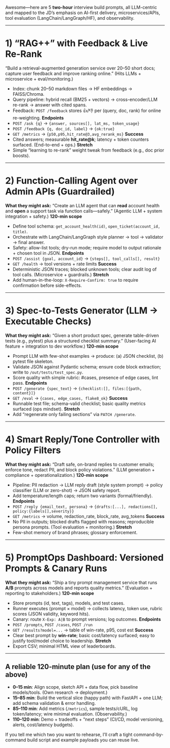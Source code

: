 Awesome—here are 5 **two-hour** interview build prompts, all LLM-centric and mapped to the JD’s emphasis on AI-first delivery, microservices/APIs, tool evaluation (LangChain/LangGraph/HF), and observability.

---

# 1) “RAG++” with Feedback & Live Re-Rank

“Build a retrieval-augmented generation service over 20–50 short docs; capture user feedback and improve ranking online.” (Hits LLMs + microservice + eval/monitoring.)

* Index: chunk 20–50 markdown files → HF embeddings → FAISS/Chroma.
* Query pipeline: hybrid recall (BM25 + vectors) → cross-encoder/LLM re-rank → answer with cited spans.
* Feedback: `POST /feedback` stores 👍/👎 per (query, doc, rank) for online re-weighting.
  **Endpoints**
* `POST /ask {q}` → `{answer, sources[], lat_ms, token_usage}`
* `POST /feedback {q, doc_id, label}` → `{ok:true}`
* `GET /metrics` → `{p50,p95,hit_rate@3,avg_rerank_ms}`
  **Success**
* Cited answers; measurable **hit\_rate\@k**; latency + token counters surfaced. (End-to-end + ops.)
  **Stretch**
* Simple “learning to re-rank” weight tweak from feedback (e.g., doc prior boosts).

---

# 2) Function-Calling Agent over Admin APIs (Guardrailed)

**What they might ask:** “Create an LLM agent that can **read** account health and **open** a support task via function calls—safely.” (Agentic LLM + system integration + safety.)
**120-min scope**

* Define tool schema: `get_account_health(id)`, `open_ticket(account_id, title)`.
* Orchestrate with LangChain/LangGraph style planner → tool → validator → final answer.
* Safety: allow-list tools; dry-run mode; require model to output rationale + chosen tool in JSON.
  **Endpoints**
* `POST /assist {goal, account_id}` → `{steps[], tool_calls[], result}`
* `GET /health` → tool versions + rate limits
  **Success**
* Deterministic JSON traces; blocked unknown tools; clear audit log of tool calls. (Microservice + guardrails.)
  **Stretch**
* Add human-in-the-loop: `X-Require-Confirm: true` to require confirmation before side-effects.

---

# 3) Spec-to-Tests Generator (LLM → Executable Checks)

**What they might ask:** “Given a short product spec, generate table-driven tests (e.g., pytest) plus a structured checklist summary.” (User-facing AI feature + integration to dev workflow.)
**120-min scope**

* Prompt LLM with few-shot examples → produce: (a) JSON checklist, (b) pytest file skeleton.
* Validate JSON against Pydantic schema; ensure code block extraction; write to `/out/tests/test_spec.py`.
* Score quality with simple rubric: #cases, presence of edge cases, lint pass.
  **Endpoints**
* `POST /generate {spec_text}` → `{checklist:[], files:[{path, content}]}`
* `GET /eval` → `{cases, edge_cases, flake8_ok}`
  **Success**
* Runnable test file; schema-valid checklist; basic quality metrics surfaced (ops mindset).
  **Stretch**
* Add “regenerate only failing sections” via `PATCH /generate`.

---

# 4) Smart Reply/Tone Controller with Policy Filters

**What they might ask:** “Draft safe, on-brand replies to customer emails; enforce tone, redact PII, and block policy violations.” (LLM generation + compliance + operationalization.)
**120-min scope**

* Pipeline: PII redaction → LLM reply draft (style system prompt) → policy classifier (LLM or zero-shot) → JSON safety report.
* Add temperature/length caps; return two variants (formal/friendly).
  **Endpoints**
* `POST /reply {email_text, persona}` → `{drafts:[...], redactions[], policy:{labels[],severity}}`
* `GET /metrics` → volume, redaction\_rate, block\_rate, avg\_tokens
  **Success**
* No PII in outputs; blocked drafts flagged with reasons; reproducible persona prompts. (Tool evaluation + monitoring.)
  **Stretch**
* Few-shot memory of brand phrases; glossary enforcement.

---

# 5) PromptOps Dashboard: Versioned Prompts & Canary Runs

**What they might ask:** “Ship a tiny prompt management service that runs **A/B** prompts across models and reports quality metrics.” (Evaluation + reporting to stakeholders.)
**120-min scope**

* Store prompts (id, text, tags), models, and test cases.
* Runner executes (prompt × model) → collects latency, token use, rubric scores (JSON validity, keyword hits).
* Canary: route `X-Exp: A|B` to prompt versions; log outcomes.
  **Endpoints**
* `POST /prompts`, `POST /cases`, `POST /run`
* `GET /results?model=...` → table of win-rate, p95, cost est
  **Success**
* Clear best prompt by **win-rate**; basic cost/latency surfaced; easy to justify tool/model choice to leadership.
  **Stretch**
* Export CSV; minimal HTML view of leaderboards.

---

## A reliable 120-minute plan (use for any of the above)

* **0–15 min**: Align scope, sketch API + data flow, pick baseline models/tools. (Own research → deployment.)
* **15–85 min**: Build the vertical slice (happy path) with FastAPI + one LLM; add schema validation & error handling.
* **85–110 min**: Add metrics (`/metrics`), sample tests/cURL, log token/latency; wire minimal evaluation. (Observability.)
* **110–120 min**: Demo + tradeoffs + “next steps” (CI/CD, model versioning, alerts, cost/latency budgets).

If you tell me which two you want to rehearse, I’ll craft a tight command-by-command build script and example payloads you can reuse live.
